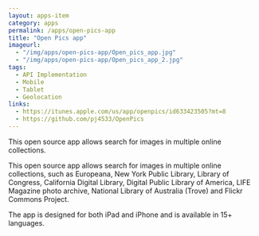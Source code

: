 ```yaml
---
layout: apps-item
category: apps
permalink: /apps/open-pics-app
title: "Open Pics app"
imageurl:
  - "/img/apps/open-pics-app/Open_pics_app.jpg"
  - "/img/apps/open-pics-app/Open_pics_app_2.jpg"
tags:
  - API Implementation
  - Mobile
  - Tablet
  - Geolocation
links:
  - https://itunes.apple.com/us/app/openpics/id633423505?mt=8
  - https://github.com/pj4533/OpenPics
---
```


This open source app allows search for images in multiple online collections.

This open source app allows search for images in multiple online collections, such as Europeana, New York Public Library, Library of Congress, California Digital Library, Digital Public Library of America, LIFE Magazine photo archive, National Library of Australia (Trove) and Flickr Commons Project.

The app is designed for both iPad and iPhone and is available in 15+ languages.

